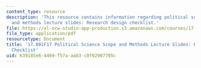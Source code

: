 ```yaml
---
content_type: resource
description: 'This resource contains information regarding political science scope
  and methods lecture slides: Research design checklist.'
file: https://ol-ocw-studio-app-production.s3.amazonaws.com/courses/17-801-political-science-scope-and-methods-fall-2017/639185e64469f57aaab3c0f02907705c_MIT17_801F17_Week5_2.pdf
file_type: application/pdf
resourcetype: Document
title: '17.801F17 Political Science Scope and Methods Lecture Slides: Research Design
  Checklist'
uid: 639185e6-4469-f57a-aab3-c0f02907705c
---
```

